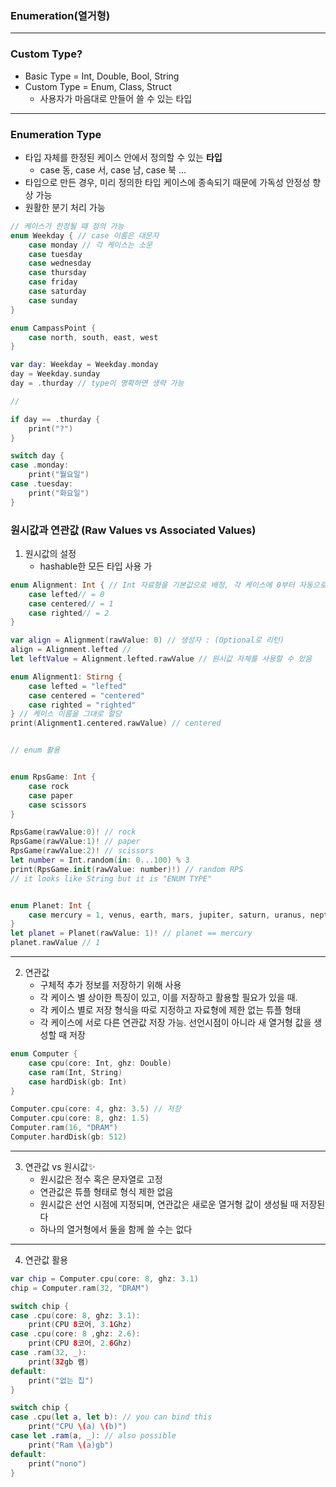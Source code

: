 ### Enumeration(열거형)
---
### Custom Type?
- Basic Type = Int, Double, Bool, String
- Custom Type = Enum, Class, Struct
    + 사용자가 마음대로 만들어 쓸 수 있는 타입
---
### Enumeration Type
- 타입 자체를 한정된 케이스 안에서 정의할 수 있는 **타입**
    + case 동, case 서, case 남, case 북 ...
- 타입으로 만든 경우, 미리 정의한 타입 케이스에 종속되기 때문에 가독성 안정성 향상 가능
- 원활한 분기 처리 가능

```swift
// 케이스가 한정될 때 정의 가능
enum Weekday { // case 이름은 대문자
    case monday // 각 케이스는 소문
    case tuesday
    case wednesday
    case thursday
    case friday
    case saturday
    case sunday
}

enum CampassPoint {
    case north, south, east, west
}

var day: Weekday = Weekday.monday
day = Weekday.sunday
day = .thurday // type이 명확하면 생략 가능

//

if day == .thurday {
    print("?")
} 

switch day {
case .monday:
    print("월요일")
case .tuesday:
    print("화요일")
}
```
### 원시값과 연관값 (Raw Values vs Associated Values)
1. 원시값의 설정
    - hashable한 모든 타입 사용 가
```swift
enum Alignment: Int { // Int 자료형을 기본값으로 배정, 각 케이스에 0부터 자동으로 할당된다.
    case lefted// = 0
    case centered// = 1
    case righted// = 2
}

var align = Alignment(rawValue: 0) // 생성자 : (Optional로 리턴)
align = Alignment.lefted //
let leftValue = Alignment.lefted.rawValue // 원시값 자체를 사용할 수 있음

enum Alignment1: Stirng {
    case lefted = "lefted"
    case centered = "centered"
    case righted = "righted"
} // 케이스 이름을 그대로 할당
print(Alignment1.centered.rawValue) // centered


// enum 활용


enum RpsGame: Int {
    case rock
    case paper
    case scissors
}

RpsGame(rawValue:0)! // rock
RpsGame(rawValue:1)! // paper
RpsGame(rawValue:2)! // scissors
let number = Int.random(in: 0...100) % 3
print(RpsGame.init(rawValue: number)!) // random RPS
// it looks like String but it is "ENUM TYPE"


enum Planet: Int {
    case mercury = 1, venus, earth, mars, jupiter, saturn, uranus, neptune
}
let planet = Planet(rawValue: 1)! // planet == mercury
planet.rawValue // 1
```
---
2. 연관값
    - 구체적 추가 정보를 저장하기 위해 사용
    - 각 케이스 별 상이한 특징이 있고, 이를 저장하고 활용할 필요가 있을 때.
    - 각 케이스 별로 저장 형식을 따로 지정하고 자료형에 제한 없는 튜플 형태
    - 각 케이스에 서로 다른 연관값 저장 가능. 선언시점이 아니라 새 열거형 값을 생성할 때 저장
```swift
enum Computer {
    case cpu(core: Int, ghz: Double)
    case ram(Int, String)
    case hardDisk(gb: Int)
}

Computer.cpu(core: 4, ghz: 3.5) // 저장
Computer.cpu(core: 8, ghz: 1.5)
Computer.ram(16, "DRAM")
Computer.hardDisk(gb: 512)
```
---
3. 연관값 vs 원시값✨
    - 원시값은 정수 혹은 문자열로 고정
    - 연관값은 튜플 형태로 형식 제한 없음
    - 원시값은 선언 시점에 지정되며, 연관값은 새로운 열거형 값이 생성될 때 저장된다
    - 하나의 열거형에서 둘을 함께 쓸 수는 없다
---
4. 연관값 활용
```swift
var chip = Computer.cpu(core: 8, ghz: 3.1)
chip = Computer.ram(32, "DRAM")

switch chip {
case .cpu(core: 8, ghz: 3.1):
    print(CPU 8코어, 3.1Ghz)
case .cpu(core: 8 ,ghz: 2.6):
    print(CPU 8코어, 2.6Ghz)
case .ram(32, _):
    print(32gb 램)
default:
    print("없는 칩")
}

switch chip {
case .cpu(let a, let b): // you can bind this
    print("CPU \(a) \(b)")
case let .ram(a, _): // also possible
    print("Ram \(a)gb")
default:
    print("nono")
}
```